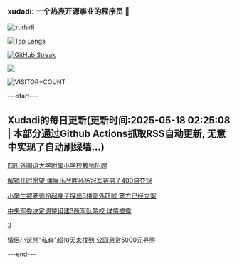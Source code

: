 ### xudadi: 一个热衷开源事业的程序员 👋

![xudadi](https://github-readme-stats-git-masterorgs-github-readme-stats-team.vercel.app/api?username=xudadi)

[![Top Langs](https://github-readme-stats.vercel.app/api/top-langs/?username=xudadi)](https://github.com/anuraghazra/github-readme-stats)

[![GitHub Streak](https://streak-stats.demolab.com?user=xudadi&locale=zh_Hans)](https://git.io/streak-stats)

![](https://raw.githubusercontent.com/xudadi/xudadi/main/assets/github-contribution-grid-snake.svg)

![VISITOR+COUNT](https://komarev.com/ghpvc/?username=xudadi&label=VISITOR+COUNT)


---start---

## Xudadi的每日更新(更新时间:2025-05-18 02:25:08 | 本部分通过Github Actions抓取RSS自动更新, 无意中实现了自动刷绿墙...)

[四川外国语大学附属小学校教师招聘](https://www.gongkaoleida.com/article/2404569)

[解锁儿时愿望 潘展乐战胜孙杨冠军赛男子400自夺冠](https://m.163.com/news/article/JVPL7ARQ0514R9P4.html)

[小学生被老师拎起身子探出3楼窗外吓唬 警方已经立案](https://m.163.com/news/article/JVPDNVC505345ARG.html)

[中央军委决定调整组建3所军队院校 详情披露](https://m.163.com/news/article/JVPCOU400530M570.html)

[3](https://m.163.com/touch/news/sub/domestic)

[情侣小浣熊"私奔"超10天未找到 公园悬赏5000元寻熊](https://m.163.com/news/article/JVPAVALU0530JPVV.html)

---end---
